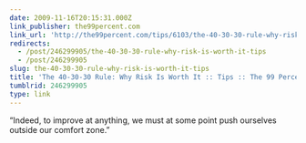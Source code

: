 ```yaml
---
date: 2009-11-16T20:15:31.000Z
link_publisher: the99percent.com
link_url: 'http://the99percent.com/tips/6103/the-40-30-30-rule-why-risk-is-worth-it'
redirects:
  - /post/246299905/the-40-30-30-rule-why-risk-is-worth-it-tips
  - /post/246299905
slug: the-40-30-30-rule-why-risk-is-worth-it-tips
title: 'The 40-30-30 Rule: Why Risk Is Worth It :: Tips :: The 99 Percent'
tumblrid: 246299905
type: link
---
```

<p>&ldquo;Indeed, to improve at anything, we must at some point push ourselves outside our comfort zone.&rdquo;</p>

